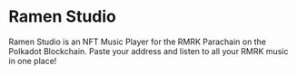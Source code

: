 # Ramen Studio

Ramen Studio is an NFT Music Player for the RMRK Parachain on the Polkadot Blockchain. Paste your address and listen to all your RMRK music in one place!
